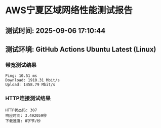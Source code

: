 # AWS宁夏区域网络性能测试报告
## 测试时间: 2025-09-06 17:10:44
## 测试环境: GitHub Actions Ubuntu Latest (Linux)

### 带宽测试结果
```
Ping: 10.51 ms
Download: 1910.31 Mbit/s
Upload: 1458.79 Mbit/s
```

### HTTP连接测试结果
```
HTTP状态码: 307
响应时间: 3.492059秒
下载速度: 0字节/秒
```

